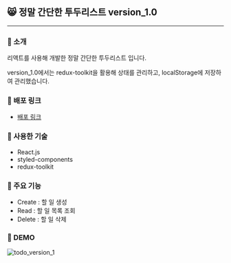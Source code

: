 ## 😸 정말 간단한 투두리스트 version_1.0

---

### 💜 소개

리액트를 사용해 개발한 정말 간단한 투두리스트 입니다.

version_1.0에서는 redux-toolkit을 활용해 상태를 관리하고, localStorage에 저장하여 관리했습니다.

### 💜 배포 링크

- [배포 링크](https://hyejj19.github.io/react-todo/)

### 💜 사용한 기술

- React.js
- styled-components
- redux-toolkit

### 💜 주요 기능

- Create : 할 일 생성
- Read : 할 일 목록 조회
- Delete : 할 일 삭제

### 💜 DEMO

![todo_version_1](https://user-images.githubusercontent.com/89173923/196374267-aae0898c-58e2-4d9f-b518-b3977ab7069d.gif)
